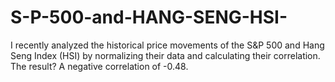 # S-P-500-and-HANG-SENG-HSI-
I recently analyzed the historical price movements of the S&amp;P 500 and Hang Seng Index (HSI) by normalizing their data and calculating their correlation. The result? A negative correlation of -0.48.
